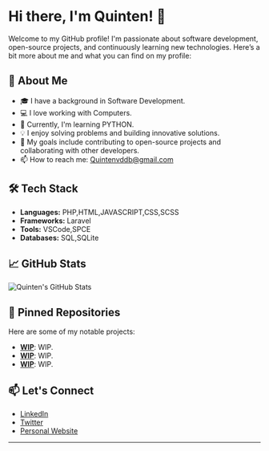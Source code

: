 # Hi there, I'm Quinten! 👋

Welcome to my GitHub profile! I'm passionate about software development, open-source projects, and continuously learning new technologies. Here’s a bit more about me and what you can find on my profile:

## 🚀 About Me

- 🎓 I have a background in Software Development.
- 💻 I love working with Computers.
- 🌱 Currently, I'm learning PYTHON.
- 💡 I enjoy solving problems and building innovative solutions.
- 🎯 My goals include contributing to open-source projects and collaborating with other developers.
- 📫 How to reach me: Quintenvddb@gmail.com

## 🛠️ Tech Stack

- **Languages:** PHP,HTML,JAVASCRIPT,CSS,SCSS
- **Frameworks:** Laravel
- **Tools:** VSCode,SPCE
- **Databases:** SQL,SQLite

## 📈 GitHub Stats

![Quinten's GitHub Stats](https://github-readme-stats.vercel.app/api?username=Quintenvddb&show_icons=true&theme=radical)

## 📌 Pinned Repositories

Here are some of my notable projects:

- [**WIP**](https://github.com/Quintenvddb/WIP): WIP.
- [**WIP**](https://github.com/Quintenvddb/WIP): WIP.
- [**WIP**](https://github.com/Quintenvddb/WIP): WIP.

## 📫 Let's Connect

- [LinkedIn](https://www.linkedin.com/in/quinten-van-den-dungen-bille-a2927a315/)
- [Twitter](NaN)
- [Personal Website](NaN)

---
